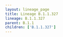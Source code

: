 ```yaml
---
layout: lineage_page
title: Lineage B.1.1.327
lineage: B.1.1.327
parent: B.1.1
children: ['B.1.1.327']
---
```

